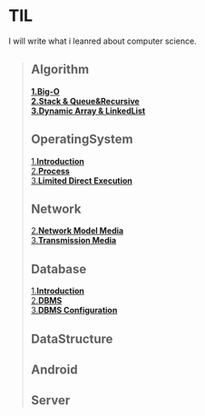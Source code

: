 # TIL
I will write what i leanred about computer science.

>## Algorithm
> [**1.Big-O**](/Algorithm/Big-O.md)   
> [**2.Stack & Queue&Recursive**](/Algorithm/StackRecursiveQueue.md)  
> [**3.Dynamic Array & LinkedList**](/Algorithm/DynamicArrayLinkedList.md) 
>## OperatingSystem
> [1.**Introduction**](/OS/introduction.md)  
> [2.**Process**](/OS/process.md)  
> [3.**Limited Direct Execution**](/OS/LimitedDirectExecution.md)
>## Network
> [2.**Network Model Media**](/network/NetworkModel.md)  
> [3.**Transmission Media**](/network/TransmissionMedia.md) 
> ## Database
> [1.**Introduction**](/DB/introduction.md)  
> [2.**DBMS**](/DB/DBMS.md)  
> [3.**DBMS Configuration**](/DB/DBMSConfiguration.md) 
>## DataStructure
> ## Android
> ## Server

